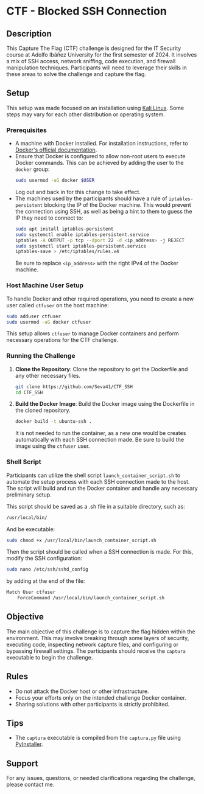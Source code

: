 # CTF - Blocked SSH Connection

## Description
This Capture The Flag (CTF) challenge is designed for the IT Security course at Adolfo Ibáñez University for the first semester of 2024. It involves a mix of SSH access, network sniffing, code execution, and firewall manipulation techniques. Participants will need to leverage their skills in these areas to solve the challenge and capture the flag.

## Setup
This setup was made focused on an installation using [Kali Linux](https://www.kali.org). Some steps may vary for each other distribution or operating system.

### Prerequisites
- A machine with Docker installed. For installation instructions, refer to [Docker's official documentation](https://docs.docker.com/get-docker/).
- Ensure that Docker is configured to allow non-root users to execute Docker commands. This can be achieved by adding the user to the `docker` group:
  ```bash
  sudo usermod -aG docker $USER
  ```
  Log out and back in for this change to take effect.
- The machines used by the participants should have a rule of `iptables-persistent` blocking the IP of the Docker machine. This would prevent the connection using SSH, as well as being a hint to them to guess the IP they need to connect to:
  ```bash
  sudo apt install iptables-persistent
  sudo systemctl enable iptables-persistent.service
  iptables -A OUTPUT -p tcp --dport 22 -d <ip_address> -j REJECT
  sudo systemctl start iptables-persistent.service
  iptables-save > /etc/iptables/rules.v4
  ```
  Be sure to replace `<ip_address>` with the right IPv4 of the Docker machine.
  
### Host Machine User Setup
To handle Docker and other required operations, you need to create a new user called `ctfuser` on the host machine:
```bash
sudo adduser ctfuser
sudo usermod -aG docker ctfuser
```
This setup allows `ctfuser` to manage Docker containers and perform necessary operations for the CTF challenge.

### Running the Challenge
1. **Clone the Repository**:
   Clone the repository to get the Dockerfile and any other necessary files.
   ```bash
   git clone https://github.com/Seva41/CTF_SSH
   cd CTF_SSH
   ```

2. **Build the Docker Image**:
   Build the Docker image using the Dockerfile in the cloned repository.
   ```bash
   docker build -t ubuntu-ssh .
   ```
   It is not needed to run the container, as a new one would be creates automatically with each SSH connection made. Be sure to build the image using the `ctfuser` user.

### Shell Script
Participants can utilize the shell script `launch_container_script.sh` to automate the setup process with each SSH connection made to the host. The script will build and run the Docker container and handle any necessary preliminary setup.

This script should be saved as a .sh file in a suitable directory, such as:
```bash
/usr/local/bin/
```
And be executable:
```bash
sudo chmod +x /usr/local/bin/launch_container_script.sh
```

Then the script should be called when a SSH connection is made. For this, modify the SSH configuration:
```bash
sudo nano /etc/ssh/sshd_config
```
by adding at the end of the file:
```bash
Match User ctfuser
    ForceCommand /usr/local/bin/launch_container_script.sh
```

## Objective
The main objective of this challenge is to capture the flag hidden within the environment. This may involve breaking through some layers of security, executing code, inspecting network capture files, and configuring or bypassing firewall settings.
The participants should receive the `captura` executable to begin the challenge.

## Rules
- Do not attack the Docker host or other infrastructure.
- Focus your efforts only on the intended challenge Docker container.
- Sharing solutions with other participants is strictly prohibited.

## Tips
- The `captura` executable is compiled from the `captura.py` file using [PyInstaller](https://pyinstaller.org/en/stable/).

## Support
For any issues, questions, or needed clarifications regarding the challenge, please contact me.

